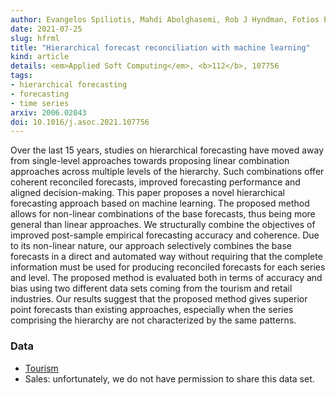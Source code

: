 ```yaml
---
author: Evangelos Spiliotis, Mahdi Abolghasemi, Rob J Hyndman, Fotios Petropoulos, Vassilios Assimakopoulos
date: 2021-07-25
slug: hfrml
title: "Hierarchical forecast reconciliation with machine learning"
kind: article
details: <em>Applied Soft Computing</em>, <b>112</b>, 107756
tags:
- hierarchical forecasting
- forecasting
- time series
arxiv: 2006.02043
doi: 10.1016/j.asoc.2021.107756
---
```


Over the last 15 years, studies on hierarchical forecasting have moved away from single-level approaches towards proposing linear combination approaches across multiple levels of the hierarchy. Such combinations offer coherent reconciled forecasts, improved forecasting performance and aligned decision-making. This paper proposes a novel hierarchical forecasting approach based on machine learning. The proposed method allows for non-linear combinations of the base forecasts, thus being more general than linear approaches. We structurally combine the objectives of improved post-sample empirical forecasting accuracy and coherence. Due to its non-linear nature, our approach selectively combines the base forecasts in a direct and automated way without requiring that the complete information must be used for producing reconciled forecasts for each series and level. The proposed method is evaluated both in terms of accuracy and bias using two different data sets coming from the tourism and retail industries. Our results suggest that the proposed method gives superior point forecasts than existing approaches, especially when the series comprising the hierarchy are not characterized by the same patterns.

### Data

* [Tourism](http://robjhyndman.com/data/TourismData_v4.csv)
* Sales: unfortunately, we do not have permission to share this data set.
